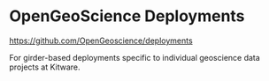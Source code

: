 # OpenGeoScience Deployments

https://github.com/OpenGeoscience/deployments

For girder-based deployments specific to individual geoscience data
projects at Kitware.
